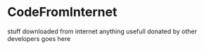 # CodeFromInternet
stuff downloaded from internet
anything usefull donated by other developers goes here
